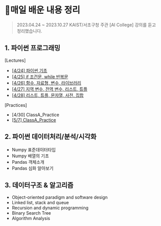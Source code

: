 # 💾매일 배운 내용 정리



> 2023.04.24 ~ 2023.10.27 KAIST/서초구청 주관 [AI College]  강의를 듣고 정리했습니다.



## 1. 파이썬 프로그래밍

[Lectures]

- [[4/24] 파이썬 기초](notes/0424_파이썬기초.md)
- [[4/25] if 조건문, while 반복문](notes/0425_조건반복문.md)
- [[4/26] 함수, 자료형, 변수, 라이브러리](notes/0426_함수라이브러리.md)
- [[4/27] 지역 변수, 전역 변수, 리스트, 튜플](notes/0427_변수리스트튜플.md)
- [[4/28] 리스트, 튜플, 문자열, 사전, 집합](notes/0428_리스트튜플.md)

[Practices]

- [4/30] ClassA_Practice
- [[5/7] ClassA_Practice](notes/0507_실습.md)



## 2. 파이썬 데이터처리/분석/시각화

- Numpy 표준데이터타입
- Numpy 배열의 기초
- Pandas 객체소개
- Pandas 심화 알아보기



## 3. 데이터구조 & 알고리즘

- Object-oriented paradigm and software design
- Linked list, stack and queue
- Recursion and dynamic programming
- Binary Search Tree
- Algorithm Analysis
